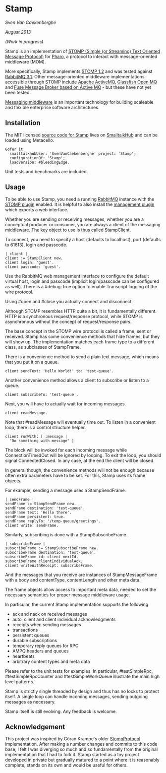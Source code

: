 # Stamp

*Sven Van Caekenberghe*

*August 2013*

*(Work in progress)*

Stamp is an implementation of [STOMP (Simple (or Streaming) Text Oriented Message Protocol)](http://en.wikipedia.org/wiki/Streaming_Text_Oriented_Messaging_Protocol) for [Pharo](http://www.pharo.org), a protocol to interact with message-oriented middleware (MOM).

More specifically, Stamp implements [STOMP 1.2](http://stomp.github.io/stomp-specification-1.2.html) and was tested against [RabbitMQ 3.1](http://www.rabbitmq.com). Other message-oriented middleware implementations accessible through STOMP include [Apache ActiveMQ](http://activemq.apache.org), [Glassfish Open MQ](http://mq.java.net) and [Fuse Message Broker based on Active MQ](http://fusesource.com/products/enterprise-activemq/) - but these have not yet been tested.

[Messaging middleware](http://en.wikipedia.org/wiki/Message-oriented_middleware) is an important technology for building scaleable and flexible enterprise software architectures.

## Installation

The MIT licensed [source code for Stamp](http://www.smalltalkhub.com/#!/~SvenVanCaekenberghe/Stamp) lives on [SmalltalkHub](http://www.smalltalkhub.com) and can be loaded using Metacello.

    Gofer it
      smalltalkhubUser: 'SvenVanCaekenberghe' project: 'Stamp';
      configurationOf: 'Stamp';
      loadVersion: #bleedingEdge.

Unit tests and benchmarks are included.

## Usage

To be able to use Stamp, you need a running [RabbitMQ](http://www.rabbitmq.com/download.html) instance with the [STOMP plugin](http://www.rabbitmq.com/stomp.html) enabled. It is helpful to also install the [management plugin](http://www.rabbitmq.com/management.html) which exports a web interface.

Whether you are sending or receiving messages, whether you are a conceptual producer or consumer, you are always a client of the messaging middleware. The key object to use is thus called StampClient.

To connect, you need to specify a host (defaults to localhost), port (defaults to 61613), login and passcode.

    | client |    client := StampClient new.    client login: 'guest'.    client passcode: 'guest'.Use the RabbitMQ web management interface to configure the default virtual host, login and passcode (implicit login/passcode can be configured as well). There is a #debug: true option to enable Transcript logging of the wire protocol.

Using #open and #close you actually connect and disconnect.

Although STOMP resembles HTTP quite a bit, it is fundamentally different. HTTP is a synchronous request/response protocol, while STOMP is asynchronous without the concept of request/response pairs.

The base concept in the STOMP wire protocol is called a frame, sent or received. Stamp has some convenience methods that hide frames, but they will show up. The implementation matches each frame type to a different class, as subclasses of StampFrame.

There is a convenience method to send a plain text message, which means that you put it on a queue.

    client sendText: 'Hello World!' to: 'test-queue'.

Another convenience method allows a client to subscribe or listen to a queue.

    client subscribeTo: 'test-queue'.

Next, you will have to actually wait for incoming messages.

    client readMessage.

Note that #readMessage will eventually time out. To listen in a convenient loop, there is a control structure helper.

    client runWith: [ :message |
      "Do something with message" ]

The block will be invoked for each incoming message while ConnectionTimedOut will be ignored by looping. To exit the loop, you should signal ConnectedClosed. In any case, at the end the client will be closed.

In general though, the convenience methods will not be enough because often extra parameters have to be set. For this, Stamp uses its frame objects.

For example, sending a message uses a StampSendFrame.

    | sendFrame |
    sendFrame := StampSendFrame new.
    sendFrame destination: 'test-queue'.
    sendFrame text: 'Hello there'.
    sendFrame persistent: true.
    sendFrame replyTo: '/temp-queue/greetings'.
    client write: sendFrame.

Similarly, subscribing is done with a StampSubscribeFrame.

    | subscribeFrame |
    subscribeFrame := StampSubscribeFrame new.
    subscribeFrame destination: 'test-queue'.
    subscribeFrame id: client nextId.
    subscribeFrame clientIndividualAck.
    client writeWithReceipt: subscribeFrame.
 
And the messages that you receive are instances of StampMessageFrame with a body and contentType, contentLength and other meta data.

The frame objects allow access to important meta data, needed to set the necessary semantics for proper message middleware usage.

In particular, the current Stamp implementation supports the following:

- ack and nack on received messages
- auto, client and client individual acknowledgments
- receipts when sending messages
- transactions
- persistent queues
- durable subscriptions
- temporary reply queues for RPC
- AMPQ headers and queues
- heartbeats
- arbitrary content types and meta data

Please refer to the unit tests for examples. In particular, #testSimpleRpc, #testSimpleRpcCounter and #testSimpleWorkQueue illustrate the main high level patterns.

Stamp is strictly single threaded by design and thus has no locks to protect itself. A single loop can handle incoming messages, sending outgoing messages as necessary.

Stamp itself is still evolving. Any feedback is welcome. 
## Acknowledgement

This project was inspired by Göran Krampe's older [StompProtocol](http://www.squeaksource.com/StompProtocol.html) implementation. After making a number changes and commits to this code base, I felt I was diverging so much and so fundamentally from the original implementation that I had to fork it. Stamp started as a toy project developed in private but  gradually matured to a point where it is reasonably complete, stands on its own and would be useful for others.